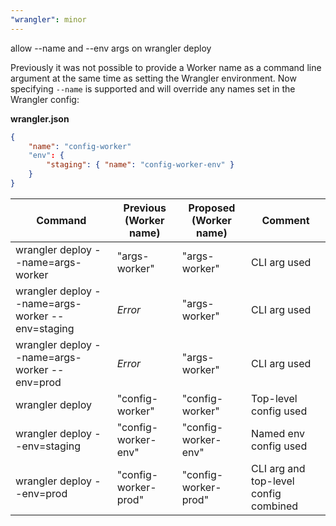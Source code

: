 ```yaml
---
"wrangler": minor
---
```


allow --name and --env args on wrangler deploy

Previously it was not possible to provide a Worker name as a command line argument at the same time as setting the Wrangler environment.
Now specifying `--name` is supported and will override any names set in the Wrangler config:

**wrangler.json**

```json
{
	"name": "config-worker"
	"env": {
		"staging": { "name": "config-worker-env" }
	}
}
```

| Command                                          | Previous (Worker name) | Proposed (Worker name) | Comment                               |
| ------------------------------------------------ | ---------------------- | ---------------------- | ------------------------------------- |
| wrangler deploy --name=args-worker               | "args-worker"          | "args-worker"          | CLI arg used                          |
| wrangler deploy --name=args-worker --env=staging | _Error_                | "args-worker"          | CLI arg used                          |
| wrangler deploy --name=args-worker --env=prod    | _Error_                | "args-worker"          | CLI arg used                          |
| wrangler deploy                                  | "config-worker"        | "config-worker"        | Top-level config used                 |
| wrangler deploy --env=staging                    | "config-worker-env"    | "config-worker-env"    | Named env config used                 |
| wrangler deploy --env=prod                       | "config-worker-prod"   | "config-worker-prod"   | CLI arg and top-level config combined |
